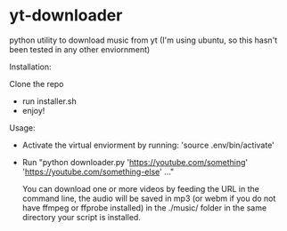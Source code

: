 # yt-downloader
python utility to download music from yt (I'm using ubuntu, so this hasn't been tested in any other enviornment)

Installation:

Clone the repo
- run installer.sh
- enjoy!

Usage:
- Activate the virtual enviorment by running: 'source .env/bin/activate'
- Run "python downloader.py 'https://youtube.com/something' 'https://youtube.com/something-else' ..."

  You can download one or more videos by feeding the URL in the command line, the audio will be saved in mp3 (or webm if you do not have ffmpeg or ffprobe installed) in the ./music/ folder in the same directory your script is installed.
